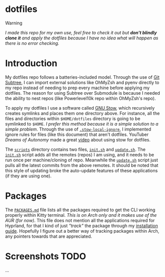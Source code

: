 # dotfiles
> [!WARNING]  
> *I made this repo for my own use, feel free to check it out but **don't blindly clone it** and apply the dotfiles because I have no idea what will happen as there is no error checking.*

# Introduction

My dotfiles repo follows a batteries-included model. Through the use of [Git Subtree](https://www.atlassian.com/git/tutorials/git-subtree), I can import external solutions like OhMyZsh and pyenv directly to my repo instead of needing to prep every machine before applying my dotfiles. The reason for using Subtree over Submodule is because I needed the ability to nest repos (like Powerlevel10k repo within OhMyZsh's repo).

To apply my dotfiles I use a software called [GNU Stow](https://www.gnu.org/software/stow/), which recursively creates symlinks and places them one directory above. For instance, all the files and directories within `$HOME/dotfiles` directory is going to be symlinked to `$HOME`. *I prefer this method because it is a simple solution to a simple problem*. Through the use of [`.stow-local-ignore`](.stow-local-ignore), I implemented ignore rules for files (like this document) that aren't dotfiles. YouTuber *Dreams of Autonomy* made a great [video](https://youtu.be/y6XCebnB9gs) about using stow for dotfiles.

The [`scripts`](scripts) directory contains two files, [`init.sh`](scripts/init.sh) and [`update.sh`](scripts/update.sh). The [`init.sh`](scripts/init.sh) script adds all the remotes (repos) I am using, and it needs to be run once per machine/cloning of repo. Meanwhile the [`update.sh`](scripts/update.sh) script just pulls all the latest commits from the above remotes. It should be noted that this style of updating broke the auto-update features of these applications (if they are using one).

# Packages

The [`PACKAGES.md`](PACKAGES.md) file lists all the packages required to get the CLI working properly within Kitty terminal. *This is on Arch only and it makes use of the AUR (for now)*. This file does not mention all the applications required for Hyprland, for that I kind of just *"track"* the package through my [installation guide](https://docs.specarino.com/). Hopefully I figure out a better way of tracking packages within Arch, any pointers towards that are appreciated.

# Screenshots TODO
...
